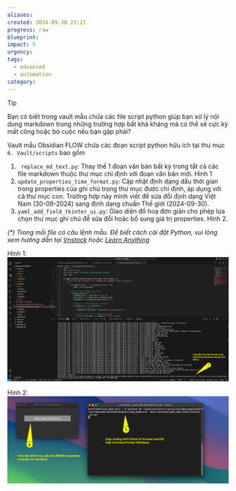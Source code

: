 ```yaml
---
aliases: 
created: 2024-09-30 23:21
progress: raw
blueprint: 
impact: 5
urgency: 
tags:
  - advanced
  - automation
category:
---
```



> [!tip]
> Bạn có biết trong vault mẫu chứa các file script python giúp bạn xử lý nội dung markdown trong những trường hợp bất khả kháng mà có thể sẽ cực kỳ mất công hoặc bỏ cuộc nếu bạn gặp phải?

Vault mẫu Obsidian FLOW chứa các đoạn script python hữu ích tại thư mục `6. Vault/scripts` bao gồm
1. ` replace_md_text.py`: Thay thế 1 đoạn văn bản bất kỳ trong tất cả các file markdown thuộc thư mục chỉ định với đoạn văn bản mới. Hình 1
2. `update_properties_time_format.py`: Cập nhật định dạng dấu thời gian trong properties của ghi chú trong thư mục được chỉ định, áp dụng với cả thư mục con. Trường hợp này mình viết để sửa đổi định dạng Việt Nam (30-09-2024) sang định dạng chuẩn Thế giới (2024-09-30).
3. `yaml_add_field_tkinter_ui.py`: Giao diện đồ hoạ đơn giản cho phép lựa chọn thư mục ghi chú để sửa đổi hoặc bổ sung giá trị properties. Hình 2.

*(\*) Trong mỗi file có câu lệnh mẫu. Để biết cách cài đặt Python, vui lòng xem hướng dẫn tại [Vnstock](https://vnstocks.com/docs/khoa-hoc/python-cho-cong-cong-khoa-hoc-mien-phi) hoặc [Learn Anything](https://learn-anything.vn/kien-thuc/python/thiet-lap-moi-truong-python)*

Hình 1:
![](../../6.%20Vault/attachments/run_python_script_in_visual_studio_code.png)

Hình 2:
![](../../6.%20Vault/attachments/modify_markdown_yaml_front_matter.png)
